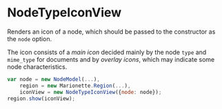 # NodeTypeIconView

Renders an icon of a node, which should be passed to the constructor as the `node` option.

The icon consists of a *main icon* decided mainly by the node `type` and
`mime_type` for documents and by *overlay icons*, which may indicate some
node characteristics.


```javascript
var node = new NodeModel(...),
    region = new Marionette.Region(...),
    iconView = new NodeTypeIconView({node: node});
region.show(iconView);
```
